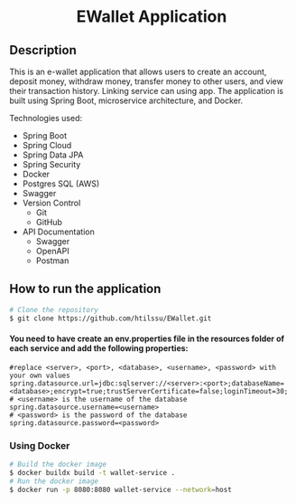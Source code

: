 <h1 style="text-align: center">EWallet Application</h1>

## Description

[//]: # (application using spring boot, micro service architecture, and docker to create an e-wallet application.)

This is an e-wallet application that allows users to create an account, deposit money, withdraw money, transfer money to
other users,
and view their transaction history. Linking service can using app. The application is built using Spring Boot,
microservice architecture, and Docker.

Technologies used:

- Spring Boot
- Spring Cloud
- Spring Data JPA
- Spring Security
- Docker
- Postgres SQL (AWS)
- Swagger
- Version Control
    - Git
    - GitHub
- API Documentation
    - Swagger
    - OpenAPI
    - Postman

## How to run the application

```bash
# Clone the repository
$ git clone https://github.com/htilssu/EWallet.git
```

#### You need to have create an env.properties file in the resources folder of each service and add the following properties:

```properties
#replace <server>, <port>, <database>, <username>, <password> with your own values
spring.datasource.url=jdbc:sqlserver://<server>:<port>;databaseName=<database>;encrypt=true;trustServerCertificate=false;loginTimeout=30;
# <username> is the username of the database
spring.datasource.username=<username>
# <password> is the password of the database
spring.datasource.password=<password>
```
### Using Docker

```bash
# Build the docker image
$ docker buildx build -t wallet-service .
# Run the docker image
$ docker run -p 8080:8080 wallet-service --network=host
```
